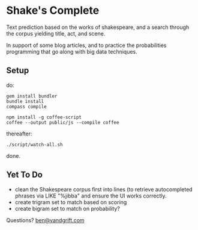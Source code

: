 Shake's Complete
================

Text prediction based on the works of shakespeare,
and a search through the corpus yielding title,
act, and scene.

In support of some blog articles, and to practice
the probabilities programming that go along with
big data techniques.


Setup
-----

do:

    gem install bundler
    bundle install
    compass compile

    npm install -g coffee-script
    coffee --output public/js --compile coffee

thereafter:

    ./script/watch-all.sh

done.

Yet To Do
---------

* clean the Shakespeare corpus first into lines (to
retrieve autocompleted phrases via LIKE "%jibba" and
ensure the UI works correctly.
* create trigram set to match based on scoring
* create bigram set to match on probability?

Questions? ben@vandgrift.com


